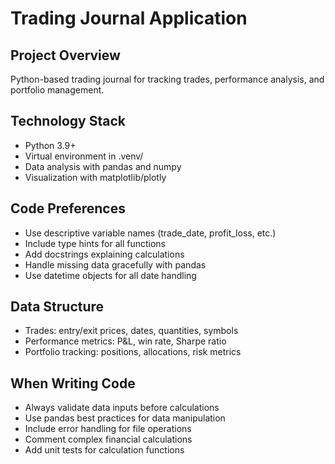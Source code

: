 # Trading Journal Application

## Project Overview
Python-based trading journal for tracking trades, performance analysis, and portfolio management.

## Technology Stack
- Python 3.9+
- Virtual environment in .venv/
- Data analysis with pandas and numpy
- Visualization with matplotlib/plotly

## Code Preferences
- Use descriptive variable names (trade_date, profit_loss, etc.)
- Include type hints for all functions
- Add docstrings explaining calculations
- Handle missing data gracefully with pandas
- Use datetime objects for all date handling

## Data Structure
- Trades: entry/exit prices, dates, quantities, symbols
- Performance metrics: P&L, win rate, Sharpe ratio
- Portfolio tracking: positions, allocations, risk metrics

## When Writing Code
- Always validate data inputs before calculations
- Use pandas best practices for data manipulation
- Include error handling for file operations
- Comment complex financial calculations
- Add unit tests for calculation functions
